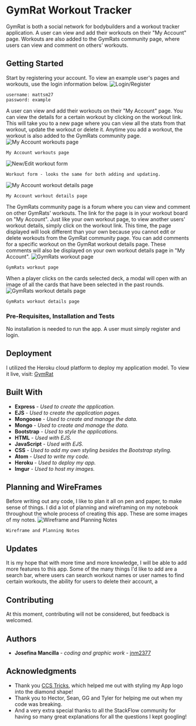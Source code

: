 # GymRat Workout Tracker
GymRat is both a social network for bodybuilders and a workout tracker application. A user can view and add their workouts on their "My Account" page. Workouts are also added to the GymRats community page, where users can view and comment on others' workouts.


## Getting Started

Start by registering your account. To view an example user's pages and workouts, use the login information below.
![Login/Register](https://i.imgur.com/fFBjtfp.png)
```
username: mattsm27
password: example
```

A user can view and add their workouts on their "My Account" page. You can view the details for a certain workout by clicking on the workout link. This will take you to a new page where you can view all the stats from that workout, update the workout or delete it. Anytime you add a workout, the workout is also added to the GymRats community page.
![My Account workouts page](https://i.imgur.com/3z9nLaq.png)
```
My Account workouts page
```
![New/Edit workout form](https://i.imgur.com/kl4ynMi.png)
```
Workout form - looks the same for both adding and updating.
```
![My Account workout details page](https://i.imgur.com/KKNUWLX.png)
```
My Account workout details page
```

The GymRats community page is a forum where you can view and comment on other GymRats' workouts. The link for the page is in your workout board on "My Account". Just like your own workout page, to view another users' workout details, simply click on the workout link. This time, the page displayed will look different than your own because you cannot edit or delete workouts from the GymRat community page. You can add comments for a specific workout on the GymRat workout details page. These comments will also be displayed on your own workout details page in "My Account".
![GymRats workout page](https://i.imgur.com/T9kfpMl.png)
```
GymRats workout page
```

 When a player clicks on the cards selected deck, a modal will open with an image of all the cards that have been selected in the past rounds.
 ![GymRats workout details page](https://i.imgur.com/cCYcrMb.png)
 ```
 GymRats workout details page
 ```


### Pre-Requisites, Installation and Tests

No installation is needed to run the app. A user must simply register and login.


## Deployment
I utilized the Heroku cloud platform to deploy my application model. To view it live, visit:
[GymRat](https://gym-rat-workout-tracker.herokuapp.com/workout_tracker/home)


## Built With

* **Express** - *Used to create the application.*
* **EJS** - *Used to create the application pages.*
* **Mongoose** - *Used to create and manage the data.*
* **Mongo** - *Used to create and manage the data.*
* **Bootstrap** - *Used to style the applications.*
* **HTML** - *Used with EJS.*
* **JavaScript** - *Used with EJS.*
* **CSS** - *Used to add my own styling besides the Bootstrap styling.*
* **Atom** - *Used to write my code.*
* **Heroku** - *Used to deploy my app.*
* **Imgur** - *Used to host my images.*

## Planning and WireFrames
Before writing out any code, I like to plan it all on pen and paper, to make sense of things. I did a lot of planning and wireframing on my notebook throughout the whole process of creating this app. These are some images of my notes.
![Wireframe and Planning Notes](https://i.imgur.com/T9kfpMl.png)
```
Wireframe and Planning Notes
```

## Updates
It is my hope that with more time and more knowledge, I will be able to add more features to this app. Some of the many things I'd like to add are a search bar, where users can search workout names or user names to find certain workouts, the ability for users to delete their account, a

## Contributing

At this moment, contributing will not be considered, but feedback is welcomed.


## Authors

* **Josefina Mancilla** - *coding and graphic work* - [jnm2377](https://github.com/jnm2377)


## Acknowledgments

* Thank you [CCS Tricks](https://css-tricks.com/examples/ShapesOfCSS/), which helped me out with styling my App logo into the diamond shape!
* Thank you to Hector, Sean, GG and Tyler for helping me out when my code was breaking.
* And a very extra special thanks to all the StackFlow community for having so many great explanations for all the questions I kept googling!
